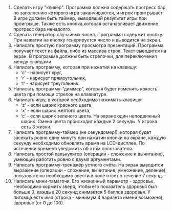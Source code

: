 1. Сделать игру "кликер". Программа должна содержать прогресс бар, по заполнению которого игра заканчиваются, и игрок проигрывает. В игре должен быть таймер, выводящий результат игры при проигрыше. Также есть кнопка,которая останавливает движение прогресс бара ненадолго.
2. Сделать генератор случайных чисел. Программа содержит кнопку. При нажатии на кнопку генерируется число и выводится на экран.
3. Написать простую программу просмотра презентаций. Программа получает текст из файла, либо из массива строк. Текст выводится на экран. В программе должны быть стрелочки, для переключения между слайдами.
4. Написать программу, которая при нажатии  на клавишу:  
    - ‘c’ - нарисует круг, 
    - ‘r’ - нарисует прямоугольник,
    - ‘t’ - нарисует треугольник.
5. Написать программу-”диммер”, которая будет изменять яркость цвета при помощи стрелок на клавиатуре.
6. Написать игру, в которой необходимо нажимать клавишу:
    - ‘z’ - если шарик красного цвета,
    - ‘x’ - если шарик желтого цвета,
    - ‘c’ - если шарик зеленого цвета.
  На экране один неподвижный шарик. Смена цвета происходит каждые 2 секунды. У игрока есть 3 жизни. 
7. Написать программу-таймер (не секундомер!), которая будет засекать ровно одну минуту при нажатии кнопки на экране, каждую секунду необходимо обновлять время на LCD-дисплее. По истечении времени уведомить об этом пользователя.
8. Написать простой калькулятор (операции - сложение и вычитание), умеющий работать ровно с двумя аргументами.
9. Написать программу-тренажёр устного счёта. На экран выводится выражение (операции - сложение, вычитание, умножение, деление), пользователю необходимо ввести в поле ответ в течение 7 секунд.
10. Написать мини-тамагочи. Его жизненный параметр - здоровье. Необходимо кормить зверя, чтобы его показатель здоровья был больше 0; каждые 20 секунд снимается 5 баллов здоровья. У питомца есть имя (строка - минимум 4 варианта имени возможно), здоровье (от 0 до 100).
